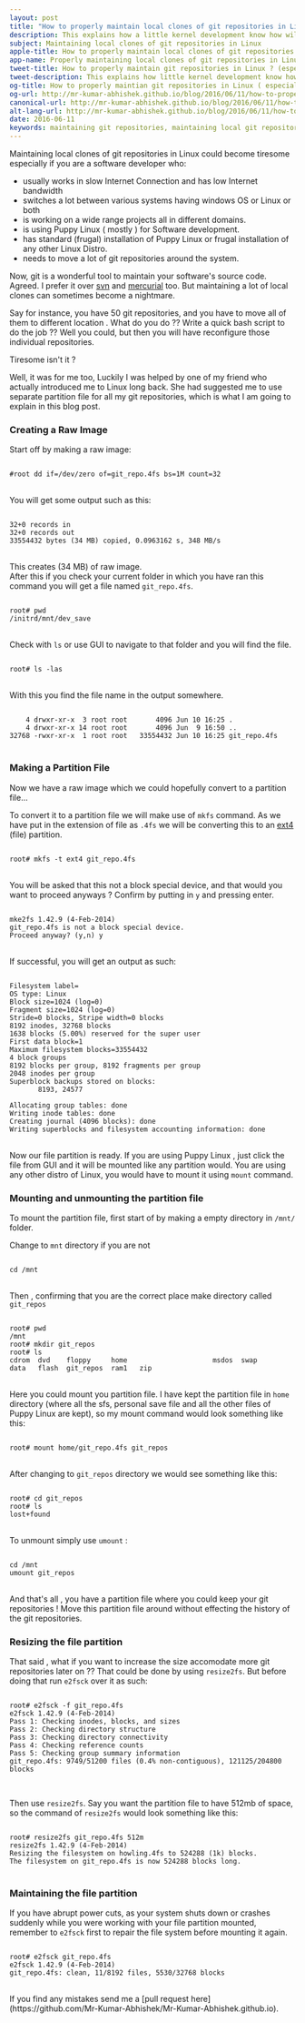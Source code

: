 ```yaml
---
layout: post
title: "How to properly maintain local clones of git repositories in Linux ?"
description: This explains how a little kernel development know how will help in maintaining local clones of git repositories better, especially when working on many projects. 
subject: Maintaining local clones of git repositories in Linux
apple-title: How to properly maintain local clones of git repositories in Linux ? (especially in puppy linux )
app-name: Properly maintaining local clones of git repositories in Linux 
tweet-title: How to properly maintain git repositories in Linux ? (especially in Puppy Linux)
tweet-description: This explains how little kernel development know how will help in managing local clones of git repositories better, especially when working on many projects.
og-title: How to properly maintian git repositories in Linux ( especially in Puppy Linux )
og-url: http://mr-kumar-abhishek.github.io/blog/2016/06/11/how-to-properly-maintain-local-clones-of-git-repositories-in-linux/
canonical-url: http://mr-kumar-abhishek.github.io/blog/2016/06/11/how-to-properly-maintain-local-clones-of-git-repositories-in-linux
alt-lang-url: http://mr-kumar-abhishek.github.io/blog/2016/06/11/how-to-properly-maintain-local-clones-of-git-repositories-in-linux
date: 2016-06-11
keywords: maintaining git repositories, maintaining local git repositories, maintaining local git repositories in linux, maintaining local git repositories in linux, maintain local git repositories in linux, maintain local git repositories, maintain git repositories in puppy linux, maintaining git repositories in puppy linux  
---
```


Maintaining local clones of git repositories in Linux could become tiresome especially if you are a software developer who:

* usually works in slow Internet Connection and has low Internet bandwidth
* switches a lot between various systems having windows OS or Linux or both
* is working on a wide range projects all in different domains.
* is using Puppy Linux ( mostly ) for Software development.
* has standard  (frugal) installation of Puppy Linux or frugal installation of any other Linux Distro.
* needs to move a lot of git repositories around the system. 

Now, git is a wonderful tool to maintain your software's source code. Agreed. I prefer it over [svn](https://en.wikipedia.org/wiki/Apache_Subversion) and [mercurial](https://en.wikipedia.org/wiki/Mercurial) too. But maintaining a lot of local clones can sometimes become a nightmare.

Say for instance, you have 50 git repositories, and you have to move all of them to different location . What do you do ?? Write a quick bash script to do the job ?? Well you could, but then you will have reconfigure those individual repositories.

 Tiresome isn't it ?

Well, it was for me too, Luckily I was helped by one of my friend who actually introduced me to Linux long back. She had suggested me to use separate partition file for all my git repositories, which is what I am going to explain in this blog post.

<section>
<h3> Creating a Raw Image </h3>
<p> Start off by making a raw image: </p>

<pre>
<code>
#root dd if=/dev/zero of=git_repo.4fs bs=1M count=32
</code>
</pre>
<p>You will get some output such as this:</p>
<pre>
<code>
32+0 records in
32+0 records out
33554432 bytes (34 MB) copied, 0.0963162 s, 348 MB/s
</code>
</pre>
<p>This creates (34 MB) of raw image.<br>
After this if you check your current folder in which you have ran this command you will get a file named <code>git_repo.4fs</code>.</p>

<pre>
<code>
root# pwd 
/initrd/mnt/dev_save
</code>
</pre>

<p>Check with <code>ls</code> or use GUI to navigate to that folder and you will find the file. </p>

<pre>
<code>
root# ls -las
</code>
</pre>

<p>With this you find the file name in the output somewhere.</p>

<pre>
<code>
    4 drwxr-xr-x  3 root root       4096 Jun 10 16:25 .
    4 drwxr-xr-x 14 root root       4096 Jun  9 16:50 ..
32768 -rwxr-xr-x  1 root root   33554432 Jun 10 16:25 git_repo.4fs
</code>
</pre>

</section>
<section>
<h3> Making a Partition File </h3>
<p>Now we have a raw image which we could hopefully convert to a partition file... </p>
<p>To convert it to a partition file we will make use of <code>mkfs</code> command. As we have put in the extension of file as <code>.4fs</code> we will be converting this to an <a href="https://en.wikipedia.org/wiki/Ext4">ext4</a> (file) partition.</p>

<pre>
<code>
root# mkfs -t ext4 git_repo.4fs
</code>
</pre>

<p>You will be asked that this not a block special device, and that would you want to proceed anyways ? Confirm by putting in <code>y</code> and pressing enter.</p>

<pre>
<code>
mke2fs 1.42.9 (4-Feb-2014)
git_repo.4fs is not a block special device.
Proceed anyway? (y,n) y
</code>
</pre>

<p>If successful, you will get an output as such:</p>

<pre>
<code>
Filesystem label=
OS type: Linux
Block size=1024 (log=0)
Fragment size=1024 (log=0)
Stride=0 blocks, Stripe width=0 blocks
8192 inodes, 32768 blocks
1638 blocks (5.00%) reserved for the super user
First data block=1
Maximum filesystem blocks=33554432
4 block groups
8192 blocks per group, 8192 fragments per group
2048 inodes per group
Superblock backups stored on blocks: 
       8193, 24577

Allocating group tables: done
Writing inode tables: done
Creating journal (4096 blocks): done 
Writing superblocks and filesystem accounting information: done
</code>
</pre>

<p>Now our file partition is ready. If you are using Puppy Linux , just click the file from GUI and it will be mounted like any partition would. You are using any other distro of Linux, you would have to mount it using <code>mount</code> command.</p>

</section>
<section>
<h3> Mounting and unmounting the partition file </h3>

<p>To mount the partition file, first start of by making a empty directory in <code>/mnt/</code> folder.</p>

<p>Change to <code>mnt</code> directory if you are not</p>

<pre>
<code>
cd /mnt
</code>
</pre>

<p>Then , confirming that you are the correct place make directory called <code>git_repos</code></p>

<pre>
<code>
root# pwd
/mnt
root# mkdir git_repos
root# ls
cdrom  dvd    floppy     home                     msdos  swap
data   flash  git_repos  ram1   zip
</code>
</pre>

<p>Here you could mount you partition file. I have kept the partition file in <code>home</code> directory (where all the sfs, personal save file and all the other files of Puppy Linux are kept), so my mount command would look something like this:</p>

<pre>
<code>
root# mount home/git_repo.4fs git_repos
</code>
</pre>

<p>After changing to <code>git_repos</code> directory we would see something like this:</p>

<pre>
<code>
root# cd git_repos
root# ls
lost+found
</code>
</pre>

<p>To unmount simply use <code>umount</code> :</p>

<pre>
<code>
cd /mnt
umount git_repos
</code>
</pre>

<p>And that's all , you have a partition file where you could keep your git repositories ! Move this partition file around without effecting the history of the git repositories.</p>


</section>
<section>
<h3> Resizing the file partition </h3>

<p>That said , what if you want to increase the size accomodate more git repositories later on ?? That could be done by using <code>resize2fs</code>. But before doing that run <code>e2fsck</code> over it as such:</p>

<pre>
<code>
root# e2fsck -f git_repo.4fs
e2fsck 1.42.9 (4-Feb-2014)
Pass 1: Checking inodes, blocks, and sizes
Pass 2: Checking directory structure
Pass 3: Checking directory connectivity
Pass 4: Checking reference counts
Pass 5: Checking group summary information
git_repo.4fs: 9749/51200 files (0.4% non-contiguous), 121125/204800 blocks

</code>
</pre>

<p>Then use <code>resize2fs</code>. Say you want the partition file to have 512mb of space, so the command of <code>resize2fs</code> would look something like this:</p>

<pre>
<code>
root# resize2fs git_repo.4fs 512m
resize2fs 1.42.9 (4-Feb-2014)
Resizing the filesystem on howling.4fs to 524288 (1k) blocks.
The filesystem on git_repo.4fs is now 524288 blocks long.
</code>
</pre>

</section>
<section>
<h3> Maintaining the file partition </h3>

<p>If you have abrupt power cuts, as your system shuts down or crashes suddenly while you were working with your file partition mounted, remember to <code>e2fsck</code> first to repair the file system before mounting it again.</p>

<pre>
<code>
root# e2fsck git_repo.4fs
e2fsck 1.42.9 (4-Feb-2014)
git_repo.4fs: clean, 11/8192 files, 5530/32768 blocks
</code>
</pre>

</section>
If you find any mistakes send me a [pull request here](https://github.com/Mr-Kumar-Abhishek/Mr-Kumar-Abhishek.github.io).